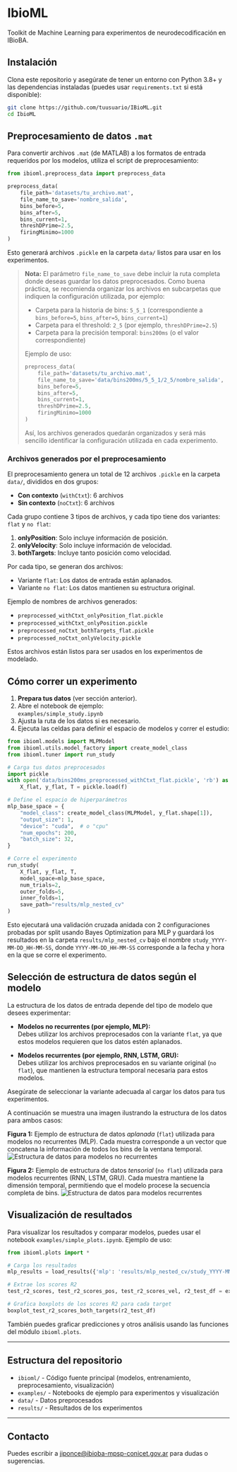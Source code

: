 # IbioML

Toolkit de Machine Learning para experimentos de neurodecodificación en IBioBA.

## Instalación

Clona este repositorio y asegúrate de tener un entorno con Python 3.8+ y las dependencias instaladas (puedes usar `requirements.txt` si está disponible):

```bash
git clone https://github.com/tuusuario/IBioML.git
cd IbioML
```

## Preprocesamiento de datos `.mat`

Para convertir archivos `.mat` (de MATLAB) a los formatos de entrada requeridos por los modelos, utiliza el script de preprocesamiento:

```python
from ibioml.preprocess_data import preprocess_data

preprocess_data(
    file_path='datasets/tu_archivo.mat', 
    file_name_to_save='nombre_salida', 
    bins_before=5, 
    bins_after=5, 
    bins_current=1, 
    threshDPrime=2.5, 
    firingMinimo=1000
)
```

Esto generará archivos `.pickle` en la carpeta `data/` listos para usar en los experimentos.

> **Nota:** El parámetro `file_name_to_save` debe incluir la ruta completa donde deseas guardar los datos preprocesados. Como buena práctica, se recomienda organizar los archivos en subcarpetas que indiquen la configuración utilizada, por ejemplo:
>
> - Carpeta para la historia de bins: `5_5_1` (correspondiente a `bins_before=5`, `bins_after=5`, `bins_current=1`)
> - Carpeta para el threshold: `2_5` (por ejemplo, `threshDPrime=2.5`)
> - Carpeta para la precisión temporal: `bins200ms` (o el valor correspondiente)
>
> Ejemplo de uso:
>
> ```python
> preprocess_data(
>     file_path='datasets/tu_archivo.mat',
>     file_name_to_save='data/bins200ms/5_5_1/2_5/nombre_salida',
>     bins_before=5,
>     bins_after=5,
>     bins_current=1,
>     threshDPrime=2.5,
>     firingMinimo=1000
> )
> ```
>
> Así, los archivos generados quedarán organizados y será más sencillo identificar la configuración utilizada en cada experimento.

### Archivos generados por el preprocesamiento

El preprocesamiento genera un total de 12 archivos `.pickle` en la carpeta `data/`, divididos en dos grupos:

- **Con contexto** (`withCtxt`): 6 archivos
- **Sin contexto** (`noCtxt`): 6 archivos

Cada grupo contiene 3 tipos de archivos, y cada tipo tiene dos variantes: `flat` y `no flat`:

1. **onlyPosition**: Solo incluye información de posición.
2. **onlyVelocity**: Solo incluye información de velocidad.
3. **bothTargets**: Incluye tanto posición como velocidad.

Por cada tipo, se generan dos archivos:
- Variante `flat`: Los datos de entrada están aplanados.
- Variante `no flat`: Los datos mantienen su estructura original.

Ejemplo de nombres de archivos generados:
- `preprocessed_withCtxt_onlyPosition_flat.pickle`
- `preprocessed_withCtxt_onlyPosition.pickle`
- `preprocessed_noCtxt_bothTargets_flat.pickle`
- `preprocessed_noCtxt_onlyVelocity.pickle`

Estos archivos están listos para ser usados en los experimentos de modelado.

## Cómo correr un experimento

1. **Prepara tus datos** (ver sección anterior).
2. Abre el notebook de ejemplo:  
   `examples/simple_study.ipynb`
3. Ajusta la ruta de los datos si es necesario.
4. Ejecuta las celdas para definir el espacio de modelos y correr el estudio:

```python
from ibioml.models import MLPModel
from ibioml.utils.model_factory import create_model_class
from ibioml.tuner import run_study

# Carga tus datos preprocesados
import pickle
with open('data/bins200ms_preprocessed_withCtxt_flat.pickle', 'rb') as f:
    X_flat, y_flat, T = pickle.load(f)

# Define el espacio de hiperparámetros
mlp_base_space = {
    "model_class": create_model_class(MLPModel, y_flat.shape[1]),
    "output_size": 1,
    "device": "cuda",  # o "cpu"
    "num_epochs": 200,
    "batch_size": 32,
}

# Corre el experimento
run_study(
    X_flat, y_flat, T,
    model_space=mlp_base_space,
    num_trials=2,
    outer_folds=5,
    inner_folds=1,
    save_path="results/mlp_nested_cv"
)
```

Esto ejecutará una validación cruzada anidada con 2 configuraciones probadas por split usando Bayes Optimization para MLP y guardará los resultados en la carpeta `results/mlp_nested_cv` bajo el nombre `study_YYYY-MM-DD_HH-MM-SS`, donde `YYYY-MM-DD_HH-MM-SS` corresponde a la fecha y hora en la que se corre el experimento.

## Selección de estructura de datos según el modelo

La estructura de los datos de entrada depende del tipo de modelo que desees experimentar:

- **Modelos no recurrentes (por ejemplo, MLP):**  
    Debes utilizar los archivos preprocesados con la variante `flat`, ya que estos modelos requieren que los datos estén aplanados.

- **Modelos recurrentes (por ejemplo, RNN, LSTM, GRU):**  
    Debes utilizar los archivos preprocesados en su variante original (`no flat`), que mantienen la estructura temporal necesaria para estos modelos.

Asegúrate de seleccionar la variante adecuada al cargar los datos para tus experimentos.

A continuación se muestra una imagen ilustrando la estructura de los datos para ambos casos:

**Figura 1:** Ejemplo de estructura de datos *aplanada* (`flat`) utilizada para modelos no recurrentes (MLP). Cada muestra corresponde a un vector que concatena la información de todos los bins de la ventana temporal.
![Estructura de datos para modelos no recurrentes](https://github.com/mariburginlab-labPrograms/IbioML/raw/main/docs/images/flat.jpg)

**Figura 2:** Ejemplo de estructura de datos *tensorial* (`no flat`) utilizada para modelos recurrentes (RNN, LSTM, GRU). Cada muestra mantiene la dimensión temporal, permitiendo que el modelo procese la secuencia completa de bins.
![Estructura de datos para modelos recurrentes](https://github.com/mariburginlab-labPrograms/IbioML/raw/main/docs/images/tensor.jpg)

## Visualización de resultados

Para visualizar los resultados y comparar modelos, puedes usar el notebook `examples/simple_plots.ipynb`. Ejemplo de uso:

```python
from ibioml.plots import *

# Carga los resultados
mlp_results = load_results({'mlp': 'results/mlp_nested_cv/study_YYYY-MM-DD_HH-MM-SS/final_results.json'})

# Extrae los scores R2
test_r2_scores, test_r2_scores_pos, test_r2_scores_vel, r2_test_df = extract_r2_scores(mlp_results)

# Grafica boxplots de los scores R2 para cada target
boxplot_test_r2_scores_both_targets(r2_test_df)
```

También puedes graficar predicciones y otros análisis usando las funciones del módulo `ibioml.plots`.

---

## Estructura del repositorio

- `ibioml/` - Código fuente principal (modelos, entrenamiento, preprocesamiento, visualización)
- `examples/` - Notebooks de ejemplo para experimentos y visualización
- `data/` - Datos preprocesados
- `results/` - Resultados de los experimentos

---

## Contacto

Puedes escribir a [jiponce@ibioba-mpsp-conicet.gov.ar](mailto:jiponce@ibioba-mpsp-conicet.gov.ar) para dudas o sugerencias.
